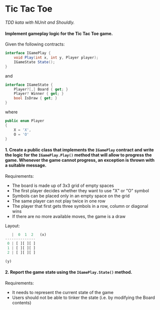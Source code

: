 # Tic Tac Toe

_TDD kata with NUnit and Shouldly._

#### Implement gameplay logic for the Tic Tac Toe game.

Given the following contracts:

```c#
interface IGamePlay {
    void Play(int x, int y, Player player);
    IGameState State();
}
```
and
```c#
interface IGameState {
    Player?[,] Board { get; }
    Player? Winner { get; }
    bool IsDraw { get; }
}
```
where
```c#
public enum Player
{
    X = 'X',
    O = 'O'
}
```

#### 1. Create a public class that implements the `IGamePlay` contract and write the logic for the `IGamePlay.Play()` method that will allow to progress the game. Whenever the game cannot progress, an exception is thrown with a suitable message.

Requirements:

 * The board is made up of 3x3 grid of empty spaces
 * The first player decides whether they want to use "X" or "O" symbol
 * Symbols can be placed only in an empty space on the grid
 * The same player can not play twice in one row
 * The player that first gets three symbols in a row, column or diagonal wins
 * If there are no more available moves, the game is a draw

Layout:

```js
   |  0  1  2   (x)
--------------
 0 | [ ][ ][ ]
 1 | [ ][ ][ ]
 2 | [ ][ ][ ]

(y)
```

#### 2. Report the game state using the `IGamePlay.State()` method.

Requirements:

 * It needs to represent the current state of the game
 * Users should not be able to tinker the state (i.e. by modifying the Board contents)

